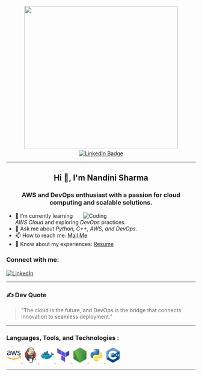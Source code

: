 <div id="header" align="center">
    <img src="https://github.com/user-attachments/assets/f98c8e66-efe0-4c9d-9d00-37eed3e8acf9" width="90%" height="380"/>
</div>
<div id="badges1" align="center">
    <a href="https://www.linkedin.com/in/nandini-sharma-ns1806">
        <img src="https://img.shields.io/badge/LinkedIn-brightblue?style=for-the-badge&logo=linkedin&logoColor=white" alt="LinkedIn Badge"/>
    </a>
</div>

---

<h2 align="center"> Hi 👋, I'm Nandini Sharma</h2>
<h3 align="center">AWS and DevOps enthusiast with a passion for cloud computing and scalable solutions.</h3>
<img align="right" alt="Coding" width="300" src="https://github.com/user-attachments/assets/97fa9a3e-2504-461a-b855-5ca22710c731">



- 🌱 I’m currently learning *AWS Cloud* and exploring *DevOps* practices.
- 💬 Ask me about *Python, C++, AWS, and DevOps*.
- 📫 How to reach me: <a href="mailto:sharmanandini.1806@gmail.com">Mail Me</a>
- 📄 Know about my experiences: [Resume](https://drive.google.com/file/d/1Imt3DTrgOOX4FegTFhr3feBzWgOwX-Tq/view?usp=drive_link)


<h3 align="left">Connect with me:</h3>
<p align="left">
    <a href="https://www.linkedin.com/in/nandini-sharma-ns1806" target="blank">
        <img align="center" src="https://github.com/user-attachments/assets/f3e689e7-a949-43ad-9194-3ef078d25e39" alt="LinkedIn" height="40" width="40"/>
    </a>
</p>



---

### ✍️ Dev Quote
<blockquote>
    "The cloud is the future, and DevOps is the bridge that connects innovation to seamless deployment."
</blockquote>

---

<h3 align="left">Languages, Tools, and Technologies :</h3>
<p align="left">
    <a href="https://aws.amazon.com" target="_blank" rel="noreferrer"> <img src="https://raw.githubusercontent.com/devicons/devicon/master/icons/amazonwebservices/amazonwebservices-original-wordmark.svg" alt="aws" width="40" height="40"/> </a> <a href="https://www.jenkins.io/" target="_blank" rel="noreferrer"> <img src="https://raw.githubusercontent.com/devicons/devicon/master/icons/jenkins/jenkins-original.svg" alt="jenkins" width="40" height="40"/> </a>
    <a href="https://www.docker.com/" target="_blank" rel="noreferrer"> <img src="https://raw.githubusercontent.com/devicons/devicon/master/icons/docker/docker-original.svg" alt="docker" width="40" height="40"/> </a>
    <a href="https://www.terraform.io/" target="_blank" rel="noreferrer"> <img src="https://raw.githubusercontent.com/devicons/devicon/master/icons/terraform/terraform-original.svg" alt="terraform" width="40" height="40"/> </a>
    <a href="https://nodejs.org" target="_blank" rel="noreferrer"> <img src="https://raw.githubusercontent.com/devicons/devicon/master/icons/nodejs/nodejs-original.svg" alt="nodejs" width="40" height="40"/> </a>
    <a href="https://www.python.org" target="_blank" rel="noreferrer"> <img src="https://raw.githubusercontent.com/devicons/devicon/master/icons/python/python-original.svg" alt="python" width="40" height="40"/> </a>
    <a href="https://www.w3schools.com/cpp/" target="_blank" rel="noreferrer"> <img src="https://raw.githubusercontent.com/devicons/devicon/master/icons/cplusplus/cplusplus-original.svg" alt="cplusplus" width="40" height="40"/> </a> 
</p>

---


